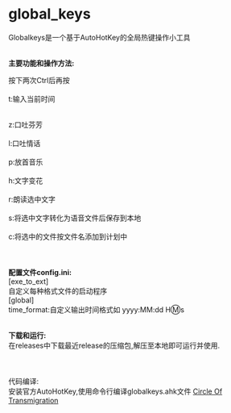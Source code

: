 # global_keys
Globalkeys是一个基于AutoHotKey的全局热键操作小工具</br></br>

<b>主要功能和操作方法:</b></br>


按下两次Ctrl后再按</br></br>
t:输入当前时间</br></br>

z:口吐芬芳</br></br>
l:口吐情话</br></br>
p:放首音乐</br></br>
h:文字变花</br></br>
r:朗读选中文字</br></br>
s:将选中文字转化为语音文件后保存到本地</br></br>
c:将选中的文件按文件名添加到计划中</br></br></br></br>
<b>配置文件config.ini:</b></br>
[exe_to_ext]</br>
自定义每种格式文件的启动程序</br>
[global]</br>
time_format:自定义输出时间格式如 yyyy:MM:dd H:m:s</br></br>

<b>下载和运行:</b></br>
在releases中下载最近release的压缩包,解压至本地即可运行并使用.</br></br></br></br>
代码编译:</br>
安装官方AutoHotKey,使用命令行编译globalkeys.ahk文件
<a href="http://music.163.com/song?id=26328713&userid=480586877">Circle Of Transmigration</a>
